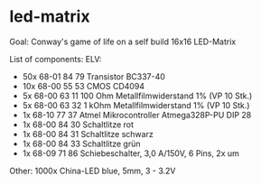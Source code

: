 led-matrix
==========

Goal: Conway's game of life on a self build 16x16 LED-Matrix


List of components:
ELV:
* 50x	68-01 84 79	Transistor BC337-40
* 10x	68-00 55 53	CMOS CD4094
* 5x	68-00 63 11	100 Ohm Metallfilmwiderstand 1% (VP 10 Stk.)
* 5x	68-00 63 32	1 kOhm Metallfilmwiderstand 1% (VP 10 Stk.)
* 1x	68-10 77 37	Atmel Mikrocontroller Atmega328P-PU DIP 28
* 1x	68-00 84 30	Schaltlitze rot
* 1x	68-00 84 31	Schaltlitze schwarz
* 1x	68-00 84 33	Schaltlitze grün
* 1x	68-09 71 86	Schiebeschalter, 3,0 A/150V, 6 Pins, 2x um

Other:
1000x	China-LED blue, 5mm, 3 - 3.2V
